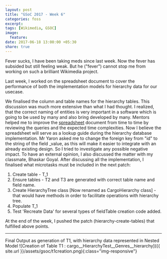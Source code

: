 ```yaml
---
layout: post
title: "GSoC 2017 - Week 6"
categories: foss
excerpt:
tags: [Wikimedia, GSOC]
image:
  feature:
date: 2017-06-18 13:00:00 +05:30
share: true
---
```

Fever sucks, I have been taking meds since last week. Now the fever has subsided but still feeling weak. But he ("fever") cannot stop me from working on such a brilliant Wikimedia project.

Last week, I worked on the spreadsheet document to cover the performance of both the implementation models for hierarchy data for our usecase.

We finalised the column and table names for the hierarchy tables. This discussion was much more extensive than what I had thought. I realized, that the correct naming of entities is very important in a software which is going to be used by many and also bring developed by many.
Mentors helped me to improve the [spreadsheet](https://docs.google.com/spreadsheets/d/1PWAyG_VWvOSIxdnmbD0tjvcdWvSIkVDCtbKkQccxakw/edit?usp=sharing) document from time to time by reviewing the queries and the expected time complexities. Now I believe the spreadsheet will serve as a lookup guide during the hierarchy database implementation. Mr Yaron asked me to change the foreign key from "id" to the string of the field _value, as this will make it easier to integrate with an already existing design.  So I tried to investigate any possible negative impact. To have an external opinion, I also discussed the matter with my classmate, Bhaskar Goyal.
After discussing all the implementation, I finalised what microtasks must be included in the next patch: 

1. Create table - T_1
2. Ensure tables - T2 and T3 are generated with correct table name and field name.
3. Create HierarchyTree class [Now renamed as CargoHierarchy class] - that would have methods in order to facilitate operations with hierarchy tree.
4. Populate T_1
5. Test 'Recreate Data' for several types of fieldTable creation code added.


At the end of the week, I pushed the patch (hierarchy-create-tables) that fulfilled above points.

---

Final Output as generation of T1, with hierarchy data represented in Nested Model
![Creation of Table T1 : cargo__HierarchyTest__Genres__hierarchy]({{ site.url }}/assets/gsoc/t1creation.png){:class="img-responsive"}